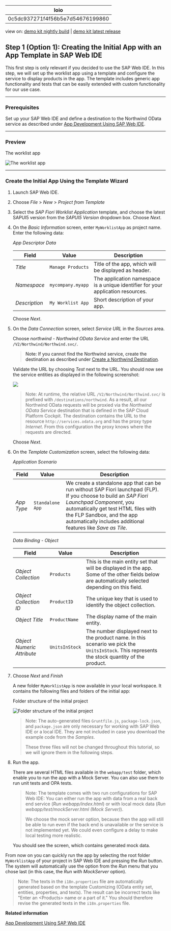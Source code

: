 <!-- loio0c5dc937271f4f56b5e7d54676199860 -->

| loio |
| -----|
| 0c5dc937271f4f56b5e7d54676199860 |

<div id="loio">

view on: [demo kit nightly build](https://openui5nightly.hana.ondemand.com/#/topic/0c5dc937271f4f56b5e7d54676199860) | [demo kit latest release](https://openui5.hana.ondemand.com/#/topic/0c5dc937271f4f56b5e7d54676199860)</div>

## Step 1 \(Option 1\): Creating the Initial App with an App Template in SAP Web IDE

This first step is only relevant if you decided to use the SAP Web IDE. In this step, we will set up the worklist app using a template and configure the service to display products in the app. The template includes generic app functionality and tests that can be easily extended with custom functionality for our use case.

***

### Prerequisites

Set up your SAP Web IDE and define a destination to the Northwind OData service as described under [App Development Using SAP Web IDE](App_Development_Using_SAP_Web_IDE_13ced94.md).

***

### Preview

   
  
The worklist app<a name="loio0c5dc937271f4f56b5e7d54676199860__fig_ohj_bqh_b5"/>

 ![](loio60e42c87d9494360a64017fc16d8bbcb_LowRes.png "The worklist app") 

***

### Create the Initial App Using the Template Wizard

1.  Launch SAP Web IDE.

2.  Choose *File* \> *New* \> *Project from Template*

3.  Select the *SAP Fiori Worklist Application* template, and choose the latest SAPUI5 version from the *SAPUI5 Version* dropdown box. Choose *Next*.

4.  On the *Basic Information* screen, enter `MyWorklistApp` as project name. Enter the following data:

     *App Descriptor Data*<a name="loio0c5dc937271f4f56b5e7d54676199860__table_kqz_pc1_tdb"/>

    |Field|Value|Description|
    |-----|-----|-----------|
    | *Title* | `Manage Products` |Title of the app, which will be displayed as header.|
    | *Namespace* | `mycompany.myapp` |The application namespace is a unique identifier for your application resources.|
    | *Description* | `My Worklist App` |Short description of your app.|

    Choose *Next*.

5.  On the *Data Connection* screen, select *Service URL* in the *Sources* area.

    Choose *northwind - Northwind OData Service* and enter the URL `/V2/Northwind/Northwind.svc/`.

    > Note:
    > If you cannot find the Northwind service, create the destination as described under [Create a Northwind Destination](Create_a_Northwind_Destination_3a16c7a.md).
    > 
    > 

    Validate the URL by choosing *Test* next to the URL. You should now see the service entities as displayed in the following screenshot:

    ![](loio5f74b15db20b41bebeb216942b4e9538_LowRes.png)

    > Note:
    > At runtime, the relative URL `/V2/Northwind/Northwind.svc/` is prefixed with `/destinations/northwind`. As a result, all our Northwind OData requests will be proxied via the *Northwind OData Service* destination that is defined in the SAP Cloud Platform Cockpit. The destination contains the URL to the resource `http://services.odata.org` and has the proxy type *Internet*. From this configuration the proxy knows where the requests are directed.
    > 
    > 

    Choose *Next*.

6.  On the *Template Customization* screen, select the following data:

     *Application Scenario*<a name="loio0c5dc937271f4f56b5e7d54676199860__table_dhj_y21_tdb"/>

    |Field|Value|Description|
    |-----|-----|-----------|
    | *App Type* | `Standalone App` |We create a standalone app that can be run without SAP Fiori launchpad \(FLP\). If you choose to build an *SAP Fiori Launchpad Component*, you automatically get test HTML files with the FLP Sandbox, and the app automatically includes additional features like *Save as Tile*.|

     *Data Binding - Object*<a name="loio0c5dc937271f4f56b5e7d54676199860__table_z25_tyh_b5"/>

    |Field|Value|Description|
    |-----|-----|-----------|
    | *Object Collection* | `Products` |This is the main entity set that will be displayed in the app. Some of the other fields below are automatically selected depending on this field.|
    | *Object Collection ID* | `ProductID` |The unique key that is used to identify the object collection.|
    | *Object Title* | `ProductName` |The display name of the main entity.|
    | *Object Numeric Attribute* | `UnitsInStock` |The number displayed next to the product name. In this scenario we pick the `UnitsInStock`. This represents the stock quantity of the product.|

7.  Choose *Next* and *Finish*

    A new folder `MyWorklistApp` is now available in your local workspace. It contains the following files and folders of the initial app:

       
      
    Folder structure of the initial project<a name="loio0c5dc937271f4f56b5e7d54676199860__fig_j5n_pzh_b5"/>

     ![](loio7f6899e87d8240d5bd3fc8594e148714_LowRes.png "Folder structure of the initial project") 

    > Note:
    > The auto-generated files `Gruntfile.js`, `package-lock.json`, and `package.json` are only necessary for working with SAP Web IDE or a local IDE. They are not included in case you download the example code from the *Samples*.
    > 
    > These three files will not be changed throughout this tutorial, so we will ignore them in the following steps.
    > 
    > 

8.  Run the app.

    There are several HTML files available in the `webapp/test` folder, which enable you to run the app with a Mock Server. You can also use them to run unit tests and OPA tests.

    > Note:
    > The template comes with two run configurations for SAP Web IDE: You can either run the app with data from a real back end service \(*Run webapp/index.html*\) or with local mock data \(*Run webapp/test/mockServer.html \(Mock Server\)*\).
    > 
    > We choose the mock server option, because then the app will still be able to run even if the back end is unavailable or the service is not implemented yet. We could even configure a delay to make local testing more realistic.
    > 
    > 

    You should see the screen, which contains generated mock data.


From now on you can quickly run the app by selecting the root folder `MyWorklistApp` of your project in SAP Web IDE and pressing the *Run* button. The system will automatically use the option from the *Run* menu that you chose last \(in this case, the *Run with MockServer* option\).

> Note:
> The texts in the `i18n.properties` file are automatically generated based on the template Customizing \(OData entity set, entities, properties, and texts\). The result can be incorrect texts like "Enter an <Products\> name or a part of it." You should therefore revise the generated texts in the `i18n.properties` file.
> 
> 

**Related information**  


[App Development Using SAP Web IDE](App_Development_Using_SAP_Web_IDE_13ced94.md)


